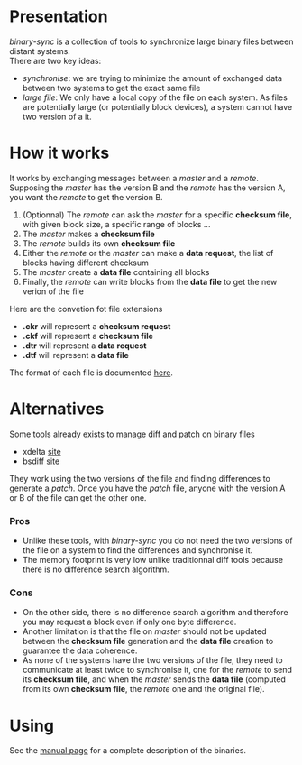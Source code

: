 # Presentation

*binary-sync* is a collection of tools to synchronize large binary files between distant systems.  
There are two key ideas:

* *synchronise*: we are trying to minimize the amount of exchanged data between two systems to get the exact same file
* *large file*: We only have a local copy of the file on each system. As files are potentially large (or potentially block devices), a system cannot have two version of a it.

# How it works

It works by exchanging messages between a *master* and a *remote*.  
Supposing the *master* has the version B and the *remote* has the version A, you want the *remote* to get the version B.

1. (Optionnal) The *remote* can ask the *master* for a specific **checksum file**, with given block size, a specific range of blocks ...
2. The *master* makes a **checksum file** 
3. The *remote* builds its own **checksum file**
4. Either the *remote* or the *master* can make a **data request**, the list of blocks having different checksum
5. The *master* create a **data file** containing all blocks
6. Finally, the *remote* can write blocks from the **data file** to get the new verion of the file

Here are the convetion fot file extensions

* **.ckr** will represent a **checksum request**
* **.ckf** will represent a **checksum file**
* **.dtr** will represent a **data request**
* **.dtf** will represent a **data file**

The format of each file is documented [here](Format.md).


# Alternatives

Some tools already exists to manage diff and patch on binary files

* xdelta [site](http://xdelta.org/)
* bsdiff [site](http://www.daemonology.net/bsdiff/)

They work using the two versions of the file and finding differences to generate a *patch*. Once you have the *patch* file, anyone with the version A or B of the file can get the other one.  



### Pros

* Unlike these tools, with *binary-sync* you do not need the two versions of the file on a system to find the differences and synchronise it. 
* The memory footprint is very low unlike traditionnal diff tools because there is no difference search algorithm.

### Cons


* On the other side, there is no difference search algorithm and therefore you may request a block even if only one byte difference.
* Another limitation is that the file on *master* should not be updated between the **checksum file** generation and the **data file** creation to guarantee the data coherence. 
* As none of the systems have the two versions of the file, they need to communicate at least twice to synchronise it, one for the *remote* to send its **checksum file**, and when the *master* sends the **data file** (computed from its own **checksum file**, the *remote* one and the original file). 



# Using

See the [manual page](Manual.md) for a complete description of the binaries.



